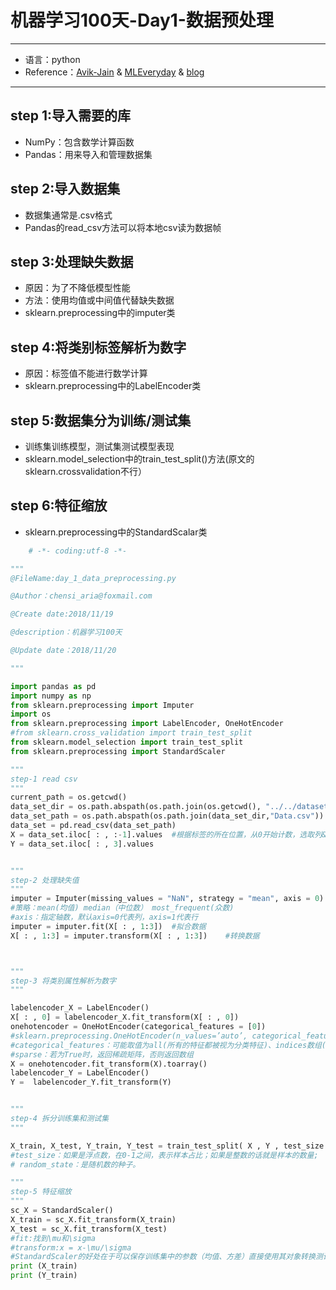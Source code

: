 # 机器学习100天-Day1-数据预处理

---
- 语言：python
- Reference：[Avik-Jain](https://github.com/Avik-Jain/100-Days-Of-ML-Code)  & [MLEveryday](https://github.com/MLEveryday/100-Days-Of-ML-Code) & [blog](https://www.cnblogs.com/jasonfreak/p/5448385.html)

---

## step 1:导入需要的库
- NumPy：包含数学计算函数
- Pandas：用来导入和管理数据集

## step 2:导入数据集
- 数据集通常是.csv格式
- Pandas的read_csv方法可以将本地csv读为数据帧

## step 3:处理缺失数据
- 原因：为了不降低模型性能
- 方法：使用均值或中间值代替缺失数据
- sklearn.preprocessing中的imputer类

## step 4:将类别标签解析为数字
- 原因：标签值不能进行数学计算
- sklearn.preprocessing中的LabelEncoder类

## step 5:数据集分为训练/测试集
- 训练集训练模型，测试集测试模型表现
- sklearn.model_selection中的train_test_split()方法(原文的sklearn.crossvalidation不行） 

## step 6:特征缩放
- sklearn.preprocessing中的StandardScalar类





```python
    # -*- coding:utf-8 -*-

"""
@FileName:day_1_data_preprocessing.py

@Author：chensi_aria@foxmail.com

@Create date:2018/11/19

@description：机器学习100天

@Update date：2018/11/20

"""

import pandas as pd
import numpy as np
from sklearn.preprocessing import Imputer
import os
from sklearn.preprocessing import LabelEncoder, OneHotEncoder
#from sklearn.cross_validation import train_test_split
from sklearn.model_selection import train_test_split
from sklearn.preprocessing import StandardScaler

"""
step-1 read csv
"""
current_path = os.getcwd()
data_set_dir = os.path.abspath(os.path.join(os.getcwd(), "../../datasets"))
data_set_path = os.path.abspath(os.path.join(data_set_dir,"Data.csv"))
data_set = pd.read_csv(data_set_path)
X = data_set.iloc[ : , :-1].values	#根据标签的所在位置，从0开始计数，选取列&0:n则第只取到n-1；最后一列用-1表示
Y = data_set.iloc[ : , 3].values


"""
step-2 处理缺失值
"""
imputer = Imputer(missing_values = "NaN", strategy = "mean", axis = 0)
#策略：mean(均值) median（中位数） most_frequent(众数)
#axis：指定轴数，默认axis=0代表列，axis=1代表行
imputer = imputer.fit(X[ : , 1:3])	#拟合数据
X[ : , 1:3] = imputer.transform(X[ : , 1:3])	#转换数据



"""
step-3 将类别属性解析为数字
"""

labelencoder_X = LabelEncoder()
X[ : , 0] = labelencoder_X.fit_transform(X[ : , 0])
onehotencoder = OneHotEncoder(categorical_features = [0])
#sklearn.preprocessing.OneHotEncoder(n_values=’auto’, categorical_features=’all’,dtype=<type ‘numpy.float64’>, sparse=True,handle_unknown=’error’)
#categorical_features：可能取值为all(所有的特征都被视为分类特征)、indices数组(示分类特征的indices值)或mask(特征长度数组)
#sparse：若为True时，返回稀疏矩阵，否则返回数组
X = onehotencoder.fit_transform(X).toarray()
labelencoder_Y = LabelEncoder()
Y =  labelencoder_Y.fit_transform(Y)


"""
step-4 拆分训练集和测试集
"""

X_train, X_test, Y_train, Y_test = train_test_split( X , Y , test_size = 0.2, random_state = 0)
#test_size：如果是浮点数，在0-1之间，表示样本占比；如果是整数的话就是样本的数量;
# random_state：是随机数的种子。

"""
step-5 特征缩放
"""
sc_X = StandardScaler()
X_train = sc_X.fit_transform(X_train)
X_test = sc_X.fit_transform(X_test)
#fit:找到\mu和\sigma
#transform:x = x-\mu/\sigma
#StandardScaler的好处在于可以保存训练集中的参数（均值、方差）直接使用其对象转换测试集数据。即只fit训练数据，测试数据做transform。这里测试集也fit了。
print (X_train)
print (Y_train)
```
